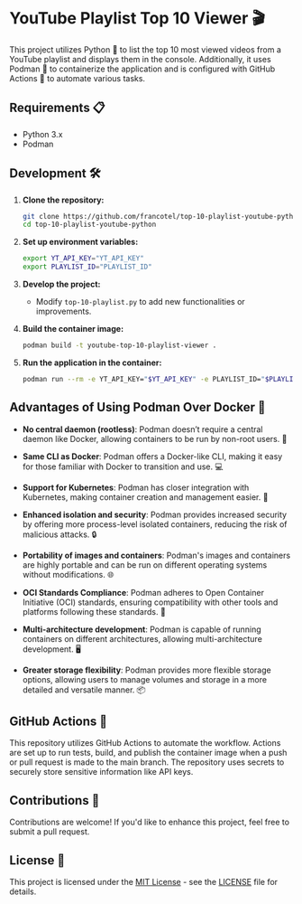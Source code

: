 # YouTube Playlist Top 10 Viewer 🎬

This project utilizes Python 🐍 to list the top 10 most viewed videos from a YouTube playlist and displays them in the console. Additionally, it uses Podman 🐳 to containerize the application and is configured with GitHub Actions 🤖 to automate various tasks.

## Requirements 📋

- Python 3.x
- Podman

## Development 🛠️

1. **Clone the repository:**
    ```bash
    git clone https://github.com/francotel/top-10-playlist-youtube-python
    cd top-10-playlist-youtube-python
    ```

2. **Set up environment variables:**
    ```bash
    export YT_API_KEY="YT_API_KEY"
    export PLAYLIST_ID="PLAYLIST_ID"
    ```

3. **Develop the project:**
    - Modify `top-10-playlist.py` to add new functionalities or improvements.

4. **Build the container image:**
    ```bash
    podman build -t youtube-top-10-playlist-viewer .
    ```

5. **Run the application in the container:**
    ```bash
    podman run --rm -e YT_API_KEY="$YT_API_KEY" -e PLAYLIST_ID="$PLAYLIST_ID" youtube-top-10-playlist-viewer
    ```

## Advantages of Using Podman Over Docker 🐳

- **No central daemon (rootless)**: Podman doesn’t require a central daemon like Docker, allowing containers to be run by non-root users. 👤

- **Same CLI as Docker**: Podman offers a Docker-like CLI, making it easy for those familiar with Docker to transition and use. 💻

- **Support for Kubernetes**: Podman has closer integration with Kubernetes, making container creation and management easier. 🚀

- **Enhanced isolation and security**: Podman provides increased security by offering more process-level isolated containers, reducing the risk of malicious attacks. 🔒

- **Portability of images and containers**: Podman's images and containers are highly portable and can be run on different operating systems without modifications. 🌐

- **OCI Standards Compliance**: Podman adheres to Open Container Initiative (OCI) standards, ensuring compatibility with other tools and platforms following these standards. 🌟

- **Multi-architecture development**: Podman is capable of running containers on different architectures, allowing multi-architecture development. 🖥️

- **Greater storage flexibility**: Podman provides more flexible storage options, allowing users to manage volumes and storage in a more detailed and versatile manner. 📦


## GitHub Actions 🚀

This repository utilizes GitHub Actions to automate the workflow. Actions are set up to run tests, build, and publish the container image when a push or pull request is made to the main branch. The repository uses secrets to securely store sensitive information like API keys.

## Contributions 🤝

Contributions are welcome! If you'd like to enhance this project, feel free to submit a pull request.

## License 📄

This project is licensed under the [MIT License](https://opensource.org/licenses/MIT) - see the [LICENSE](LICENSE) file for details.